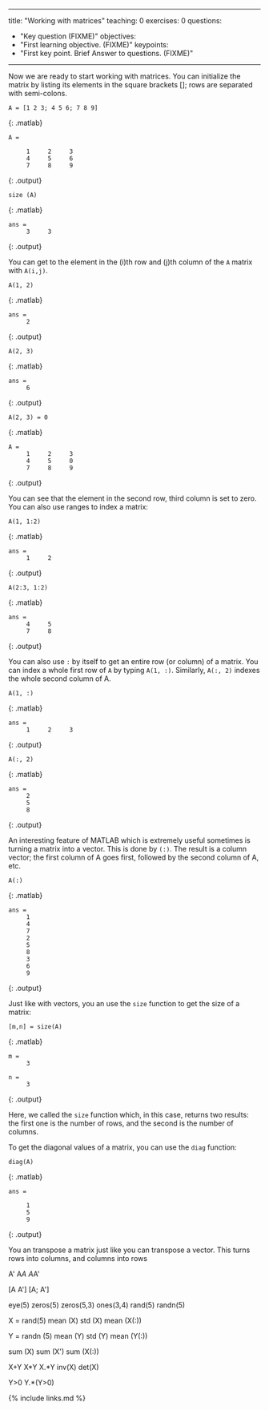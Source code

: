 
---
title: "Working with matrices"
teaching: 0
exercises: 0
questions:
- "Key question (FIXME)"
objectives:
- "First learning objective. (FIXME)"
keypoints:
- "First key point. Brief Answer to questions. (FIXME)"
---

Now we are ready to start working with matrices. You can initialize the matrix by listing its elements in the square brackets []; rows are separated with semi-colons.

~~~
A = [1 2 3; 4 5 6; 7 8 9]
~~~
{: .matlab}

~~~
A =

     1     2     3
     4     5     6
     7     8     9
~~~
{: .output}

~~~
size (A)
~~~
{: .matlab}

~~~
ans =
     3     3
~~~
{: .output}

You can get to the element in the (i)th row and (j)th column of the `A` matrix with `A(i,j)`. 

~~~
A(1, 2)
~~~
{: .matlab}

~~~
ans =
     2
~~~
{: .output}

~~~
A(2, 3)
~~~
{: .matlab}

~~~
ans =
     6
~~~
{: .output}

~~~
A(2, 3) = 0
~~~
{: .matlab}

~~~
A =
     1     2     3
     4     5     0
     7     8     9
~~~
{: .output}

You can see that the element in the second row, third column is set to zero. You can also use ranges to index a matrix:

~~~
A(1, 1:2)
~~~
{: .matlab}

~~~
ans =
     1     2
~~~
{: .output}

~~~
A(2:3, 1:2)
~~~
{: .matlab}

~~~
ans =
     4     5
     7     8
~~~
{: .output}

You can also use `:` by itself to get an entire row (or column) of a matrix. You can index a whole first row of `A` by typing `A(1, :)`. Similarly, `A(:, 2)` indexes the whole second column of A.

~~~
A(1, :)
~~~
{: .matlab}

~~~
ans =
     1     2     3
~~~
{: .output}


~~~
A(:, 2)
~~~
{: .matlab}

~~~
ans =
     2
     5
     8
~~~
{: .output}

An interesting feature of MATLAB which is extremely useful sometimes is turning a matrix into a vector. This is done by `(:)`. The result is a column vector; the first column of A goes first, followed by the second column of A, etc.

~~~
A(:)
~~~
{: .matlab}

~~~
ans =
     1
     4
     7
     2
     5
     8
     3
     6
     9
~~~
{: .output}

Just like with vectors, you an use the `size` function to get the size of a matrix:

~~~
[m,n] = size(A)
~~~
{: .matlab}

~~~
m =
     3

n =
     3
~~~
{: .output}

Here, we called the `size` function which, in this case, returns two results: the first one is the number of rows, and the second is the number of columns. 

To get the diagonal values of a matrix, you can use the `diag` function:

~~~
diag(A)
~~~
{: .matlab}

~~~
ans =

     1
     5
     9
~~~
{: .output}

You an transpose a matrix just like you can transpose a vector. This turns rows into columns, and columns into rows

A'
A*A
A*A'

[A A']
[A; A']

eye(5)
zeros(5)
zeros(5,3)
ones(3,4)
rand(5)
randn(5)

X = rand(5)
mean (X)
std (X)
mean (X(:))

Y = randn (5)
mean (Y)
std (Y)
mean (Y(:))

sum (X)
sum (X')
sum (X(:))

X+Y
X*Y
X.*Y
inv(X)
det(X)

Y>0
Y.*(Y>0)






{% include links.md %}
